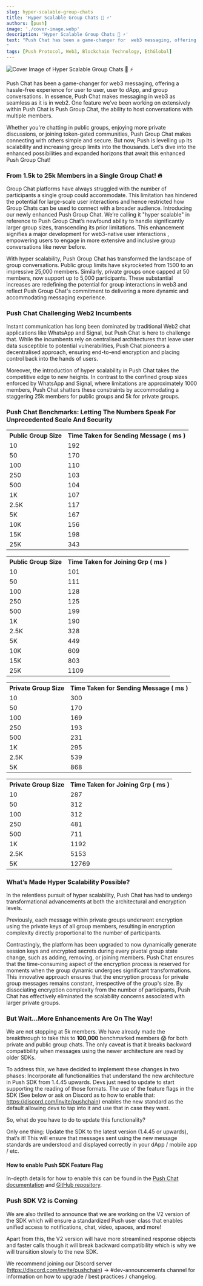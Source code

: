 ```yaml
---
slug: hyper-scalable-group-chats
title: 'Hyper Scalable Group Chats 💬 ⚡'
authors: [push]
image: './cover-image.webp'
description: 'Hyper Scalable Group Chats 💬 ⚡'
text: "Push Chat has been a game-changer for  web3 messaging, offering a hassle-free experience for user to user, user to dApp, and group conversations. In essence, Push Chat makes messaging in web3 as seamless as it is in web2. One feature we’ve been working on extensively within Push Chat is Push Group Chat, the ability to host conversations with multiple members. 
"
tags: [Push Protocol, Web3, Blockchain Technology, EthGlobal]
---
```


![Cover Image of Hyper Scalable Group Chats 💬 ⚡](./cover-image.webp)

<!--truncate-->

Push Chat has been a game-changer for web3 messaging, offering a hassle-free experience for user to user, user to dApp, and group conversations. In essence, Push Chat makes messaging in web3 as seamless as it is in web2. One feature we’ve been working on extensively within Push Chat is Push Group Chat, the ability to host conversations with multiple members.

Whether you're chatting in public groups, enjoying more private discussions, or joining token-gated communities, Push Group Chat makes connecting with others simple and secure. But now, Push is levelling up its scalability and increasing group limits into the thousands. Let's dive into the enhanced possibilities and expanded horizons that await this enhanced Push Group Chat!

### From 1.5k to 25k Members in a Single Group Chat! 🔥

Group Chat platforms have always struggled with the number of participants a single group could accommodate. This limitation has hindered the potential for large-scale user interactions and hence restricted how Group Chats can be used to connect with a broader audience. Introducing our newly enhanced Push Group Chat. We’re calling it "hyper scalable" in reference to Push Group Chat’s newfound ability to handle significantly larger group sizes, transcending its prior limitations. This enhancement signifies a major development for web3-native user interactions , empowering users to engage in more extensive and inclusive group conversations like never before.

With hyper scalability, Push Group Chat has transformed the landscape of group conversations. Public group limits have skyrocketed from 1500 to an impressive 25,000 members. Similarly, private groups once capped at 50 members, now support up to 5,000 participants. These substantial increases are redefining the potential for group interactions in web3 and reflect Push Group Chat's commitment to delivering a more dynamic and accommodating messaging experience.

### Push Chat Challenging Web2 Incumbents

Instant communication has long been dominated by traditional Web2 chat applications like WhatsApp and Signal, but Push Chat is here to challenge that. While the incumbents rely on centralised architectures that leave user data susceptible to potential vulnerabilities, Push Chat pioneers a decentralised approach, ensuring end-to-end encryption and placing control back into the hands of users.

Moreover, the introduction of hyper scalability in Push Chat takes the competitive edge to new heights. In contrast to the confined group sizes enforced by WhatsApp and Signal, where limitations are approximately 1000 members, Push Chat shatters these constraints by accommodating a staggering 25k members for public groups and 5k for private groups.

### Push Chat Benchmarks: Letting The Numbers Speak For Unprecedented Scale And Security

<table>
<tr>
    <th>
    Public Group Size
    </th>
    <th>
    Time Taken for Sending Message ( ms )
    </th>

</tr>
<tr>
    <td>10</td>
    <td>192</td>
</tr>

<tr>
   <td>50</td>
   <td>170</td>
</tr>

<tr>
   <td>100</td>
   <td>110</td>
</tr>

<tr>
   <td>250</td>
   <td>103</td>
</tr>

<tr>
   <td>500</td>
   <td>104</td>
</tr>

<tr>
   <td>1K</td>
   <td>107</td>
</tr>

<tr>
   <td>2.5K</td>
   <td>117</td>
</tr>

<tr>
   <td>5K</td>
   <td>167</td>
</tr>

<tr>
   <td>10K</td>
   <td>156</td>
</tr>
<tr>
   <td>15K</td>
   <td>198</td>
</tr>
<tr>
   <td>25K</td>
   <td>343</td>
</tr>
</table>

<table>
<tr>
    <th>
    Public Group Size
    </th>
    <th>
    Time Taken for Joining Grp ( ms )
    </th>

</tr>
<tr>
    <td>10</td>
    <td>101</td>
</tr>

<tr>
   <td>50</td>
   <td>111</td>
</tr>

<tr>
   <td>100</td>
   <td>128</td>
</tr>

<tr>
   <td>250</td>
   <td>125</td>
</tr>

<tr>
   <td>500</td>
   <td>199</td>
</tr>

<tr>
   <td>1K</td>
   <td>190</td>
</tr>

<tr>
   <td>2.5K</td>
   <td>328</td>
</tr>

<tr>
   <td>5K</td>
   <td>449</td>
</tr>

<tr>
   <td>10K</td>
   <td>609</td>
</tr>
<tr>
   <td>15K</td>
   <td>803</td>
</tr>
<tr>
   <td>25K</td>
   <td>1109</td>
</tr>
</table>

<table>
<tr>
    <th>
    Private Group Size
    </th>
    <th>
    Time Taken for Sending Message ( ms )
    </th>

</tr>
<tr>
    <td>10</td>
    <td>300</td>
</tr>

<tr>
   <td>50</td>
   <td>170</td>
</tr>

<tr>
   <td>100</td>
   <td>169</td>
</tr>

<tr>
   <td>250</td>
   <td>193</td>
</tr>

<tr>
   <td>500</td>
   <td>231</td>
</tr>

<tr>
   <td>1K</td>
   <td>295</td>
</tr>

<tr>
   <td>2.5K</td>
   <td>539</td>
</tr>

<tr>
   <td>5K</td>
   <td>868</td>
</tr>
</table>

<table>
<tr>
    <th>
    Private Group Size
    </th>
    <th>
    Time Taken for Joining Grp ( ms )
    </th>

</tr>
<tr>
    <td>10</td>
    <td>287</td>
</tr>

<tr>
   <td>50</td>
   <td>312</td>
</tr>

<tr>
   <td>100</td>
   <td>312</td>
</tr>

<tr>
   <td>250</td>
   <td>481</td>
</tr>

<tr>
   <td>500</td>
   <td>711</td>
</tr>

<tr>
   <td>1K</td>
   <td>1192</td>
</tr>

<tr>
   <td>2.5K</td>
   <td>5153</td>
</tr>

<tr>
   <td>5K</td>
   <td>12769</td>
</tr>
</table>

### What’s Made Hyper Scalability Possible?

In the relentless pursuit of hyper scalability, Push Chat has had to undergo transformational advancements at both the architectural and encryption levels.

Previously, each message within private groups underwent encryption using the private keys of all group members, resulting in encryption complexity directly proportional to the number of participants.

Contrastingly, the platform has been upgraded to now dynamically generate session keys and encrypted secrets during every pivotal group state change, such as adding, removing, or joining members. Push Chat ensures that the time-consuming aspect of the encryption process is reserved for moments when the group dynamic undergoes significant transformations. This innovative approach ensures that the encryption process for private group messages remains constant, irrespective of the group's size. By dissociating encryption complexity from the number of participants, Push Chat has effectively eliminated the scalability concerns associated with larger private groups.

### But Wait…More Enhancements Are On The Way!

We are not stopping at 5k members. We have already made the breakthrough to take this to <b>100,000</b> benchmarked members 😱 for both private and public group chats. The only caveat is that it breaks backward compatibility when messages using the newer architecture are read by older SDKs.

To address this, we have decided to implement these changes in two phases:
Incorporate all functionalities that understand the new architecture in Push SDK from 1.4.45 upwards. Devs just need to update to start supporting the reading of those formats.
The use of the feature flags in the SDK (See below or ask on Discord as to how to enable that: https://discord.com/invite/pushchain) enables the new standard as the default allowing devs to tap into it and use that in case they want.

So, what do you have to do to update this functionality?

Only one thing: Update the SDK to the latest version (1.4.45 or upwards), that’s it! This will ensure that messages sent using the new message standards are understood and displayed correctly in your dApp / mobile app / etc.

#### How to enable Push SDK Feature Flag

In-depth details for how to enable this can be found in the [Push Chat documentation](https://comms.push.org/docs/chat/) and [GitHub repository](https://github.com/push-protocol/push-sdk/tree/main/packages/restapi).

### Push SDK V2 is Coming

We are also thrilled to announce that we are working on the V2 version of the SDK which will ensure a standardized Push user class that enables unified access to notifications, chat, video, spaces, and more!

Apart from this, the V2 version will have more streamlined response objects and faster calls though it will break backward compatibility which is why we will transition slowly to the new SDK.

We recommend joining our Discord server (https://discord.com/invite/pushchain) -> #dev-announcements channel for information on how to upgrade / best practices / changelog.
